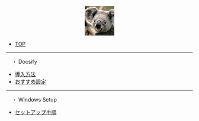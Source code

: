 <div style="display: flex; justify-content: center;"><img src="logo.webp" width="80px" /></div>

* [TOP](/ "mosunset") <!-- README.md -->

<hr>

<span style="margin-left:15px;">・ Docsify</span>

* [導入方法](/docsify/getting-started.md "導入方法 | mosunset")
* [おすすめ設定](/docsify/recommended-settings.md "おすすめ設定 | mosunset")

<hr>

<span style="margin-left:15px;">・ Windows Setup</span>

* [セットアップ手順](/windows-serup/setup-guide.md "Windows PC セットアップ手順 | mosunset")
